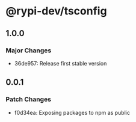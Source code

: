 # @rypi-dev/tsconfig

## 1.0.0

### Major Changes

- 36de957: Release first stable version

## 0.0.1

### Patch Changes

- f0d34ea: Exposing packages to npm as public
